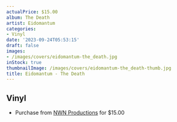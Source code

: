 ```yaml
---
actualPrice: $15.00
album: The Death
artist: Eidomantum
categories:
- Vinyl
date: '2023-09-24T05:53:15'
draft: false
images:
- /images/covers/eidomantum-the_death.jpg
inStock: true
thumbnailImage: /images/covers/eidomantum-the_death-thumb.jpg
title: Eidomantum - The Death
---
```


## Vinyl
* Purchase from [NWN Productions](http://shop.nwnprod.com/index.php?route=product/product&path=76&product_id=34803&sort=pd.name&order=ASC) for $15.00
